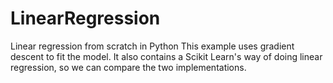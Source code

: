# LinearRegression
Linear regression from scratch in Python
This example uses gradient descent to fit the model. It also contains a Scikit Learn's way of doing linear regression, so we can compare the two implementations.
